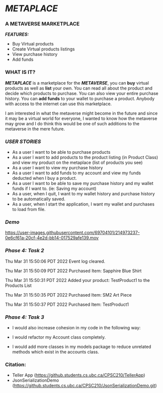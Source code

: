 # *METAPLACE*

### **A METAVERSE MARKETPLACE**

***FEATURES:***
- Buy Virtual products
- Create Virtual products listings
- View purchase history
- Add funds

### WHAT IS IT?

***METAPLACE*** is a marketplace for the ***METAVERSE***, you
can **buy** virtual products as well as **list** your own. You
can read all about the product and decide which products to purchase.
You can also view your entire purchase history. You can **add funds** to 
your wallet to purchase a product. Anybody with access to the internet 
can use this marketplace. 

I am interested in what the metaverse might become in the
future and since it may be a virtual world for everyone,
I wanted to know how the metaverse may grow and I do 
think this would be one of such additions to the metaverse 
in the mere future.

### *USER STORIES*

- As a user I want to be able to purchase products
- As a user I want to add products to the product listing 
  (in Product Class) and view my product on the metaplace 
  (list of products you see)
- As a user I want to view my purchase history
- As a user I want to add funds to my account
  and view my funds deducted when I buy a product.
- As a user I want to be able to save my purchase history 
  and my wallet funds if I want to. (ie: Saving my account)
- As a user, when I quit, I want to my wallet history and 
purchase history to be automatically saved.
- As a user, when I start the application, I want my wallet
and purchases to load from file.

### *Demo*
https://user-images.githubusercontent.com/69704101/214973237-0e6cf61a-20cf-4e2d-bb14-017529afe139.mov

### *Phase 4: Task 2*
Thu Mar 31 15:50:06 PDT 2022
Event log cleared.


Thu Mar 31 15:50:09 PDT 2022
Purchased Item: Sapphire Blue Shirt


Thu Mar 31 15:50:31 PDT 2022
Added your product: TestProduct1 to the Products List


Thu Mar 31 15:50:35 PDT 2022
Purchased Item: SM2 Art Piece


Thu Mar 31 15:50:37 PDT 2022
Purchased Item: TestProduct1

### *Phase 4: Task 3*

- I would also increase cohesion in my code in the following way:


- I would refactor my Account class completely.
- I would add more classes in my models package to reduce unrelated 
methods which exist in the accounts class.

### Citation:
- Teller App (https://github.students.cs.ubc.ca/CPSC210/TellerApp)
- JsonSerializationDemo (https://github.students.cs.ubc.ca/CPSC210/JsonSerializationDemo.git)
